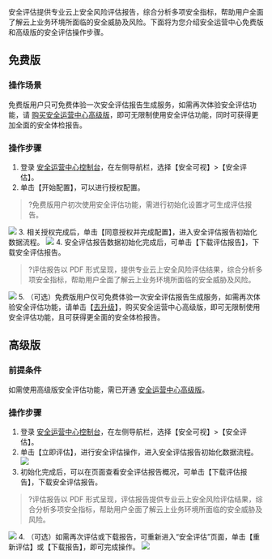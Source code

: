 安全评估提供专业云上安全风险评估报告，综合分析多项安全指标，帮助用户全面了解云上业务环境所⾯临的安全威胁及⻛险。下面将为您介绍安全运营中心免费版和高级版的安全评估操作步骤。
## 免费版
### 操作场景
免费版用户只可免费体验一次安全评估报告生成服务，如需再次体验安全评估功能，请 [购买安全运营中心高级版](https://buy.cloud.tencent.com/soc)，即可无限制使用安全评估功能，同时可获得更加全面的安全体检报告。
### 操作步骤
1. 登录 [安全运营中心控制台](https://console.cloud.tencent.com/ssav2/safereport)，在左侧导航栏，选择【安全可视】>【安全评估】。
2. 单击【开始配置】，可以进行授权配置。
>?免费版用户初次使用安全评估功能，需进行初始化设置才可生成评估报告。
>
![](https://main.qcloudimg.com/raw/df6fbbb01a927b8b7fb5790b6ec92a24.png)
3. 相关授权完成后，单击【同意授权并完成配置】，进入安全评估报告初始化数据流程。
![](https://main.qcloudimg.com/raw/e83c838f7602e80f72ea08e4999d8819.png)
4. 安全评估报告数据初始化完成后，可单击【下载评估报告】，下载安全评估报告。
>?评估报告以 PDF 形式呈现，提供专业云上安全风险评估结果，综合分析多项安全指标，帮助用户全面了解云上业务环境所⾯临的安全威胁及⻛险。
>
![](https://main.qcloudimg.com/raw/3b077fe8d1034f8551746f80d9677a59.png)
5. （可选）免费版用户仅可免费体验一次安全评估报告生成服务，如需再次体验安全评估功能，请单击【[去升级](https://buy.cloud.tencent.com/soc)】，购买安全运营中心高级版，即可无限制使用安全评估功能，且可获得更全面的安全体检报告。

## 高级版
### 前提条件
如需使用高级版安全评估功能，需已开通 [安全运营中心高级版](https://buy.cloud.tencent.com/soc)。
### 操作步骤
1. 登录 [安全运营中心控制台](https://console.cloud.tencent.com/ssav2/safereport)，在左侧导航栏，选择【安全可视】>【安全评估】。
2. 单击【立即评估】，进行安全评估操作，进入安全评估报告初始化数据流程。
![](https://main.qcloudimg.com/raw/b15b3c6b7e1c17cdb036fdd9f447fbd4.png)
3. 初始化完成后，可以在页面查看安全评估报告概况，可单击【下载评估报告】，下载安全评估报告。
>?评估报告以 PDF 形式呈现，评估报告提供专业云上安全风险评估结果，综合分析多项安全指标，帮助用户全面了解云上业务环境所⾯临的安全威胁及⻛险。
>
![](https://main.qcloudimg.com/raw/ae24bf712ce1ce81b131d59f983bc1c3.png)
4. （可选）如需再次评估或下载报告，可重新进入“安全评估”页面，单击【重新评估】或【下载报告】，即可完成操作。
![](https://main.qcloudimg.com/raw/5d9f3518ed0021677620df277cd772bf.png)
